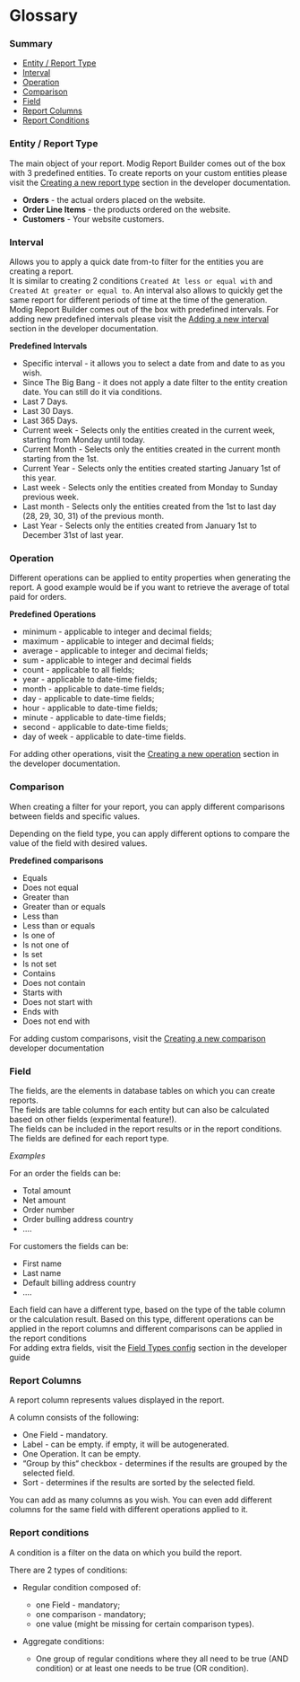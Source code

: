 # Glossary

### Summary

 - [Entity / Report Type](#entity--report-type)
 - [Interval](#interval)
 - [Operation](#operation)
 - [Comparison](#comparison)
 - [Field](#field)
 - [Report Columns](#report-columns)
 - [Report Conditions](#report-conditions)

<a id="entity--report-type"></a>
### Entity / Report Type
The main object of your report. Modig Report Builder comes out of the box with 3 predefined entities. To create reports on your custom entities please visit the [Creating a new report type](03-Developer-Guide.md#creating-a-new-report-type) section in the developer documentation.  

 - **Orders** - the actual orders placed on the website.
 - **Order Line Items** - the products ordered on the website.
 - **Customers** - Your website customers.

<a id="interval"></a>
### Interval 

Allows you to apply a quick date from-to filter for the entities you are creating a report.  
It is similar to creating 2 conditions `Created At less or equal with` and `Created At greater or equal to`.
An interval also allows to quickly get the same report for different periods of time at the time of the generation.
Modig Report Builder comes out of the box with predefined intervals. For adding new predefined intervals please visit the [Adding a new interval](03-Developer-Guide.md#adding-a-new-interval) section in the developer documentation.  

**Predefined Intervals**

- Specific interval - it allows you to select a date from and date to as you wish.
- Since The Big Bang - it does not apply a date filter to the entity creation date. You can still do it via conditions.
- Last 7 Days.
- Last 30 Days.
- Last 365 Days.
- Current week - Selects only the entities created in the current week, starting from Monday until today.
- Current Month - Selects only the entities created in the current month starting from the 1st.
- Current Year - Selects only the entities created starting January 1st of this year.
- Last week - Selects only the entities created from  Monday to Sunday previous week.
- Last month - Selects only the entities created from the 1st to last day (28, 29, 30, 31) of the previous month.
- Last Year - Selects only the entities created from January 1st to December 31st of last year.

<a id="operation"></a>
### Operation

Different operations can be applied to entity properties when generating the report. A good example would be if you want to retrieve the average of total paid for orders.

**Predefined Operations**
- minimum - applicable to integer and decimal fields;
- maximum - applicable to integer and decimal fields;
- average - applicable to integer and decimal fields;
- sum - applicable to integer and decimal fields
- count - applicable to all fields;
- year - applicable to date-time  fields;
- month - applicable to date-time  fields;
- day - applicable to date-time  fields;
- hour - applicable to date-time  fields;
- minute - applicable to date-time  fields;
- second - applicable to date-time  fields;
- day of week - applicable to date-time  fields.

For adding other operations, visit the [Creating a new operation](03-Developer-Guide.md#creating-a-new-operation) section in the developer documentation.

<a id="comparison"></a>
### Comparison

When creating a filter for your report, you can apply different comparisons between fields and specific values. 

Depending on the field type, you can apply different options to compare the value of the field with desired values.

**Predefined comparisons**

- Equals
- Does not equal
- Greater than
- Greater than or equals
- Less than
- Less than or equals
- Is one of
- Is not one of
- Is set
- Is not set
- Contains
- Does not contain
- Starts with
- Does not start with
- Ends with
- Does not end with

For adding custom comparisons, visit the [Creating a new comparison](03-Developer-Guide.md#creating-a-new-comparison) developer documentation

<a id="field"></a>
### Field

The fields, are the elements in database tables on which you can create reports.   
The fields are table columns for each entity but can also be calculated based on other fields (experimental feature!).  
The fields can be included in the report results or in the report conditions.
The fields are defined for each report type.  

*Examples*

For an order the fields can be:

- Total amount
- Net amount
- Order number
- Order bulling address country
- ….

For customers the fields can be:

- First name
- Last name
- Default billing address country
- ….

Each field can have a different type, based on the type of the table column or the calculation result. Based on this type, different operations can be applied in the report columns and different comparisons can be applied in the report conditions  
For adding extra fields, visit the [Field Types config](03-Developer-Guide.md#field-types-config) section in the developer guide

<a id="report-columns"></a>
### Report Columns

A report column represents values displayed in the report.

A column consists of the following:
- One Field - mandatory.
- Label - can be empty. if empty, it will be autogenerated.
- One Operation. It can be empty.
- “Group by this“ checkbox - determines if the results are grouped by the selected field.
- Sort - determines if the results are sorted by the selected field.

You can add as many columns as you wish. You can even add different columns for the same field with different operations applied to it.

<a id="report-conditions"></a>
### Report conditions

A condition is a filter on the data on which you build the report.

There are 2 types of conditions:
- Regular condition composed of: 
  - one Field - mandatory;
  - one comparison - mandatory;
  - one value (might be missing for certain comparison types).

- Aggregate conditions:
  - One group of regular conditions where they all need to be true (AND condition) or at least one needs to be true (OR condition).


